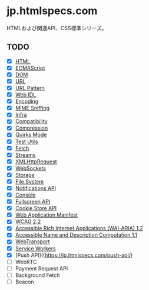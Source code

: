 # jp.htmlspecs.com
HTMLおよび関連API、CSS標準シリーズ。

## TODO

- [x] [HTML](https://jp.htmlspecs.com/)
- [x] [ECMAScript](https://ecma262.com/jp)
- [x] [DOM](https://jp.htmlspecs.com/dom/)
- [x] [URL](https://jp.htmlspecs.com/url/)
- [x] [URL Pattern](https://jp.htmlspecs.com/urlpattern/)
- [x] [Web IDL](https://jp.htmlspecs.com/webidl/)
- [x] [Encoding](https://jp.htmlspecs.com/encoding/)
- [x] [MIME Sniffing](https://jp.htmlspecs.com/mimesniff/)
- [x] [Infra](https://jp.htmlspecs.com/infra/)
- [x] [Compatibility](https://jp.htmlspecs.com/compat/)
- [x] [Compression](https://jp.htmlspecs.com/compression/)
- [x] [Quirks Mode](https://jp.htmlspecs.com/quirks/)
- [x] [Test Utils](https://jp.htmlspecs.com/testutils/)
- [x] [Fetch](https://jp.htmlspecs.com/fetch/)
- [x] [Streams](https://jp.htmlspecs.com/streams/)
- [x] [XMLHttpRequest](https://jp.htmlspecs.com/xhr/)
- [x] [WebSockets](https://jp.htmlspecs.com/websockets/)
- [x] [Storage](https://jp.htmlspecs.com/storage/)
- [x] [File System](https://jp.htmlspecs.com/fs/)
- [x] [Notifications API](https://jp.htmlspecs.com/notifications/)
- [x] [Console](https://jp.htmlspecs.com/console/)
- [x] [Fullscreen API](https://jp.htmlspecs.com/fullscreen/)
- [x] [Cookie Store API](https://jp.htmlspecs.com/cookiestore/)
- [x] [Web Application Manifest](https://jp.htmlspecs.com/appmanifest/)
- [x] [WCAG 2.2](https://jp.htmlspecs.com/WCAG/)
- [x] [Accessible Rich Internet Applications (WAI-ARIA) 1.2](https://jp.htmlspecs.com/wai-aria/)
- [x] [Accessible Name and Description Computation 1.1](https://jp.htmlspecs.com/accname/)
- [x] [WebTransport](https://jp.htmlspecs.com/webtransport/)
- [x] [Service Workers](https://jp.htmlspecs.com/service-workers/)
- [x] [Push API]((https://jp.htmlspecs.com/push-api/)
- [ ] WebRTC
- [ ] Payment Request API
- [ ] Background Fetch
- [ ] Beacon
